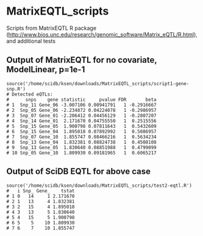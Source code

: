 # MatrixEQTL_scripts
Scripts from MatrixEQTL R package (http://www.bios.unc.edu/research/genomic_software/Matrix_eQTL/R.html), and additional tests

## Output of MatrixEQTL for no covariate, ModelLinear, p=1e-1
```
source('/home/scidb/ksen/downloads/MatrixEQTL_scripts/script1-gene-snp.R')
# Detected eQTLs: 
#      snps    gene statistic     pvalue FDR       beta
# 1  Snp_11 Gene_06 -3.007106 0.00941791   1 -0.2916667
# 2  Snp_05 Gene_06 -2.234872 0.04224078   1 -0.2986957
# 3  Snp_07 Gene_01 -2.206412 0.04456129   1 -0.2807207
# 4  Snp_14 Gene_01  2.171670 0.04755550   1  0.2515556
# 5  Snp_15 Gene_05  1.900798 0.07811643   1  0.5432609
# 6  Snp_15 Gene_04  1.895018 0.07892992   1  0.5086957
# 7  Snp_07 Gene_10  1.855747 0.08466216   1  0.5634234
# 8  Snp_13 Gene_04  1.832381 0.08824738   1  0.4508108
# 9  Snp_13 Gene_05  1.830640 0.08851988   1  0.4799099
# 10 Snp_05 Gene_10  1.809930 0.09181965   1  0.6065217
```
## Output of SciDB EQTL for above case

```
source('/home/scidb/ksen/downloads/MatrixEQTL_scripts/test2-eqtl.R')
#   i Snp_ Gene_    tstat
# 1 0   14     1 2.171670
# 2 1   13     4 1.832381
# 3 2   15     4 1.895018
# 4 3   13     5 1.830640
# 5 4   15     5 1.900798
# 6 5    5    10 1.809930
# 7 6    7    10 1.855747
```